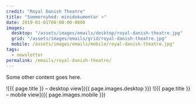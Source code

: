 ```yaml
---
credit: "Royal Danish Theatre"
title: "Sommernyhed: minidokumentar ⭐"
date: 2019-01-01T00:00:00-0800
images:
  desktop: "/assets/images/emails/desktop/royal-danish-theatre.jpg"
  grid: "/assets/images/emails/grid/royal-danish-theatre.jpg"
  mobile: /assets/images/emails/mobile/royal-danish-theatre.jpg"
tags:
  - newsletter
permalink: /emails/royal-danish-theatre/
---
```

Some other content goes here.

![{{ page.title }} – desktop view]({{ page.images.desktop }})
![{{ page.title }} – mobile view]({{ page.images.mobile }})
